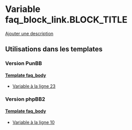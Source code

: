 # Variable faq_block_link.BLOCK_TITLE
[Ajouter une description](https://fa-tvars.appspot.com/var/faq_block_link.BLOCK_TITLE)

## Utilisations dans les templates

### Version PunBB

#### [Template faq_body](punbb/faq_body.md)
* [Variable &agrave; la ligne 23](../punbb/faq_body.tpl#L23)

### Version phpBB2

#### [Template faq_body](subsilver/faq_body.md)
* [Variable &agrave; la ligne 10](../subsilver/faq_body.tpl#L10)